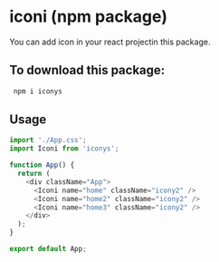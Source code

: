 
# iconi (npm package)

You can add icon in your react projectin this package.

## To download this package:

```bash
 npm i iconys
```

## Usage

```javascript
import './App.css';
import Iconi from 'iconys';

function App() {
  return (
    <div className="App">
      <Iconi name="home" className="icony2" />
      <Iconi name="home2" className="icony2" />
      <Iconi name="home3" className="icony2" />
    </div>
  );
}

export default App;

```
